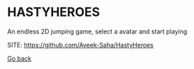 # HASTYHEROES
 
 An endless 2D jumping game, select a avatar and start playing
 
 SITE: https://github.com/Aveek-Saha/HastyHeroes

 [Go back](https://portable-linux-apps.github.io/apps.html)
